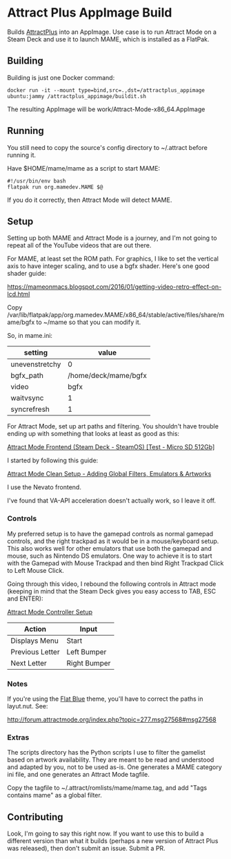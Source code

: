 # Attract Plus AppImage Build

Builds [AttractPlus](https://github.com/oomek/attractplus/) into an AppImage. Use case is to run Attract Mode on a Steam Deck and use it to launch MAME, which is installed as a FlatPak.

## Building

Building is just one Docker command:

    docker run -it --mount type=bind,src=.,dst=/attractplus_appimage ubuntu:jammy /attractplus_appimage/buildit.sh

The resulting AppImage will be work/Attract-Mode-x86_64.AppImage

## Running

You still need to copy the source's config directory to ~/.attract before running it.

Have $HOME/mame/mame as a script to start MAME:

    #!/usr/bin/env bash
    flatpak run org.mamedev.MAME $@

If you do it correctly, then Attract Mode will detect MAME.

## Setup

Setting up both MAME and Attract Mode is a journey, and I'm not going to repeat all of the YouTube videos that are out there.

For MAME, at least set the ROM path. For graphics, I like to set the vertical axis to have integer scaling, and to use a
bgfx shader. Here's one good shader guide:

https://mameonmacs.blogspot.com/2016/01/getting-video-retro-effect-on-lcd.html

Copy /var/lib/flatpak/app/org.mamedev.MAME/x86_64/stable/active/files/share/mame/bgfx to ~/mame so that you can modify it.

So, in mame.ini:

|setting       |value               |
|--------------|--------------------|
|unevenstretchy|0                   |
|bgfx_path     |/home/deck/mame/bgfx|
|video         |bgfx                |
|waitvsync     |1                   |
|syncrefresh   |1                   |

For Attract Mode, set up art paths and filtering. You shouldn't have trouble ending up with something that looks at least
as good as this:

[Attract Mode Frontend (Steam Deck - SteamOS) [Test - Micro SD 512Gb]](https://youtu.be/9yaQjpDqTtM?si=t4X6AnJDLZT6Q1-n)

I started by following this guide:

[Attract Mode Clean Setup - Adding Global Filters, Emulators & Artworks](https://youtu.be/PQm86NRnpdw?si=x13xSEN1XFhBn3Cc)

I use the Nevato frontend.

I've found that VA-API acceleration doesn't actually work, so I leave it off.

### Controls

My preferred setup is to have the gamepad controls as normal gamepad controls, and the right trackpad as
it would be in a mouse/keyboard setup. This also works well for other emulators that use both the gamepad and
mouse, such as Nintendo DS emulators. One way to achieve it is to start with the Gamepad with Mouse Trackpad
and then bind Right Trackpad Click to Left Mouse Click.

Going through this video, I rebound the following controls in Attract mode (keeping in mind that the Steam Deck
gives you easy access to TAB, ESC and ENTER):

[Attract Mode Controller Setup](https://youtu.be/mzyZnAwTowI?si=kWsdhuTh-cwls6Mm)

|Action         |Input       |
|---------------|------------|
|Displays Menu  |Start       |
|Previous Letter|Left Bumper |
|Next Letter    |Right Bumper|

### Notes

If you're using the [Flat Blue](https://onyxarcade.com/flat_blue.html) theme, you'll have to correct the
paths in layut.nut. See:

http://forum.attractmode.org/index.php?topic=277.msg27568#msg27568

### Extras

The scripts directory has the Python scripts I use to filter the gamelist based on artwork availability. They are meant to
be read and understood and adapted by you, not to be used as-is. One generates a MAME category ini file, and one generates
an Attract Mode tagfile.

Copy the tagfile to ~/.attract/romlists/mame/mame.tag, and add "Tags contains mame" as a global filter.

## Contributing

Look, I'm going to say this right now. If you want to use this to build a different version than what it builds (perhaps a
new version of Attract Plus was released), then don't submit an issue. Submit a PR.